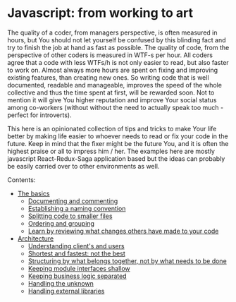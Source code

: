 # Javascript: from working to art

The quality of a coder, from managers perspective, is often measured in hours, but You should not let yourself be
confused by this blinding fact and try to finish the job at hand as fast as possible. The quality of code, from the
perspective of other coders is measured in WTF-s per hour. All coders agree that a code with less WTFs/h is not only
easier to read, but also faster to work on. Almost always more hours are spent on fixing and improving existing features,
than creating new ones. So writing code that is well documented, readable and manageable, improves the speed of the
whole collective and thus the time spent at first, will be rewarded soon. Not to mention it will give You higher
reputation and improve Your social status among co-workers (without without the need to actually speak too much - perfect
for introverts).

This here is an opinionated collection of tips and tricks to make Your life better by making life easier to whoever
needs to read or fix your code in the future. Keep in mind that the fixer might be the future You, and it is often the
highest praise or all to impress him / her. The examples here are mostly javascript React-Redux-Saga application based but the
ideas can probably be easily carried over to other environments as well. 

Contents:

* [The basics](./Basics/Basics.md)
  * [Documenting and commenting](./Basics/Documenting_and_commenting.md)
  * [Establishing a naming convention](./Basics/Naming_functions_and_variables.md)
  * [Splitting code to smaller files](./Basics/Splitting_code.md)
  * [Ordering and grouping](./Basics/Odering_and_grouping.md)
  * [Learn by reviewing what changes others have made to your code](./Basics/Learn_by_review.md)
* [Architecture](./Architecture/Architecture.md)
  * [Understanding client's and users](./Architecture/Understanding_your_client_and_user.md)
  * [Shortest and fastest: not the best](./Architecture/Shortest_and_fastest_not_the_best.md)
  * [Structuring by what belongs together, not by what needs to be done](./Architecture/Molularizing_by_what_belongs_together_not_by_task_at_hand.md)
  * [Keeping module interfaces shallow](./Architecture/Keeping_module_interfaces_shallow.md)
  * [Keeping business logic separated](./Architecture/Keeping_business_logic_separated.md)
  * [Handling the unknown](./Architecture/Handling_the_unknown.md)
  * [Handling external libraries](./Architecture/Handling_external_libraries.md)
